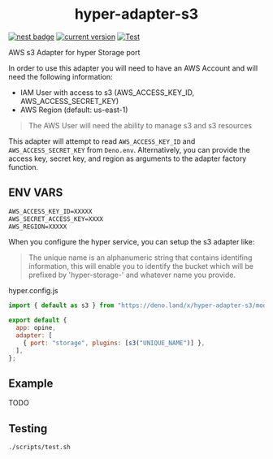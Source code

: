 <h1 align="center">
hyper-adapter-s3
</h1>
<p align="center">

[![nest badge](https://nest.land/badge.svg)](https://nest.land/package/hyper-adapter-s3)
[![current version](https://img.shields.io/github/tag/hyper63/hyper-adapter-s3)](https://github.com/hyper63/hyper-adapter-s3/tags/)
[![Test](https://github.com/hyper63/hyper-adapter-s3/actions/workflows/test.yml/badge.svg)](https://github.com/hyper63/hyper-adapter-s3/actions/workflows/test.yml)

</p>

AWS s3 Adapter for hyper Storage port

In order to use this adapter you will need to have an AWS Account and will need
the following information:

- IAM User with access to s3 (AWS_ACCESS_KEY_ID, AWS_ACCESS_SECRET_KEY)
- AWS Region (default: us-east-1)

> The AWS User will need the ability to manage s3 and s3 resources

This adapter will attempt to read `AWS_ACCESS_KEY_ID` and
`AWS_ACCESS_SECRET_KEY` from `Deno.env`. Alternatively, you can provide the
access key, secret key, and region as arguments to the adapter factory function.

## ENV VARS

```txt
AWS_ACCESS_KEY_ID=XXXXX
AWS_SECRET_ACCESS_KEY=XXXX
AWS_REGION=XXXXX
```

When you configure the hyper service, you can setup the s3 adapter like:

> The unique name is an alphanumeric string that contains identifing
> information, this will enable you to identify the bucket which will be
> prefixed by 'hyper-storage-' and whatever name you provide.

hyper.config.js

```js
import { default as s3 } from "https://deno.land/x/hyper-adapter-s3/mod.js";

export default {
  app: opine,
  adapter: [
    { port: "storage", plugins: [s3("UNIQUE_NAME")] },
  ],
};
```

## Example

TODO

## Testing

```
./scripts/test.sh
```
